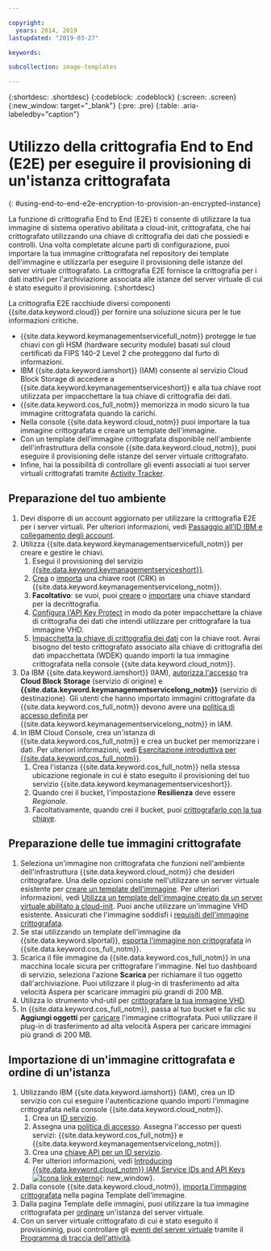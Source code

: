 ```yaml
---

copyright:
  years: 2014, 2019
lastupdated: "2019-03-27"

keywords:

subcollection: image-templates

---
```


{:shortdesc: .shortdesc}
{:codeblock: .codeblock}
{:screen: .screen}
{:new_window: target="_blank"}
{:pre: .pre}
{:table: .aria-labeledby="caption"}


# Utilizzo della crittografia End to End (E2E) per eseguire il provisioning di un'istanza crittografata
{: #using-end-to-end-e2e-encryption-to-provision-an-encrypted-instance}

La funzione di crittografia End to End (E2E) ti consente di utilizzare la tua immagine di sistema operativo abilitata a cloud-init, crittografata, che hai crittografato utilizzando una chiave di crittografia dei dati che possiedi e controlli. Una volta completate alcune parti di configurazione, puoi importare la tua immagine crittografata nel repository dei template dell'immagine e utilizzarla per eseguire il provisioning delle istanze del server virtuale crittografato. La crittografia E2E fornisce la crittografia per i dati inattivi per l'archiviazione associata alle istanze del server virtuale di cui è stato eseguito il provisioning.
{:shortdesc}

La crittografia E2E racchiude diversi componenti {{site.data.keyword.cloud}} per fornire una soluzione sicura per le tue informazioni critiche.

* {{site.data.keyword.keymanagementservicefull_notm}} protegge le tue chiavi con gli HSM (hardware security module) basati sul cloud certificati da FIPS 140-2 Level 2 che proteggono dal furto di informazioni.
* IBM {{site.data.keyword.iamshort}} (IAM) consente al servizio Cloud Block Storage di accedere a {{site.data.keyword.keymanagementserviceshort}} e alla tua chiave root utilizzata per impacchettare la tua chiave di crittografia dei dati.
* {{site.data.keyword.cos_full_notm}} memorizza in modo sicuro la tua immagine crittografata quando la carichi.
* Nella console {{site.data.keyword.cloud_notm}} puoi importare la tua immagine crittografata e creare un template dell'immagine. 
* Con un template dell'immagine crittografata disponibile nell'ambiente dell'infrastruttura della console {{site.data.keyword.cloud_notm}}, puoi eseguire il provisioning delle istanze del server virtuale crittografato. 
* Infine, hai la possibilità di controllare gli eventi associati ai tuoi server virtuali crittografati tramite [Activity Tracker](/docs/services/cloud-activity-tracker?topic=cloud-activity-tracker-activity_tracker_ov#activity_tracker_ov).

## Preparazione del tuo ambiente

1. Devi disporre di un account aggiornato per utilizzare la crittografia E2E per i server virtuali. Per ulteriori informazioni, vedi [Passaggio all'ID IBM e collegamento degli account](/docs/account/softlayerlink.html).
2. Utilizza {{site.data.keyword.keymanagementservicefull_notm}} per creare e gestire le chiavi.
      1. Esegui il provisioning del servizio [{{site.data.keyword.keymanagementserviceshort}}](/docs/services/key-protect?topic=key-protect-provision#provision).
      2. [Crea](/docs/services/key-protect?topic=key-protect-create-root-keys#create-root-keys) o [importa](/docs/services/key-protect?topic=key-protect-import-root-keys#import-root-keys) una chiave root (CRK) in {{site.data.keyword.keymanagementservicelong_notm}}.
      3. **Facoltativo**: se vuoi, puoi [creare](/docs/services/key-protect?topic=key-protect-create-standard-keys#create-standard-keys) o [importare](/docs/services/key-protect?topic=key-protect-import-standard-keys#import-standard-keys) una chiave standard per la decrittografia.
      4. [Configura l'API Key Protect](/docs/services/key-protect?topic=key-protect-set-up-api#set-up-api) in modo da poter impacchettare la chiave di crittografia dei dati che intendi utilizzare per crittografare la tua immagine VHD.
      5. [Impacchetta la chiave di crittografia dei dati](/docs/services/key-protect/wrap-keys.html#wrap-keys) con la chiave root. Avrai bisogno del testo crittografato associato alla chiave di crittografia dei dati impacchettata (WDEK) quando importi la tua immagine crittografata nella console {{site.data.keyword.cloud_notm}}.
3. Da IBM {{site.data.keyword.iamshort}} (IAM), [autorizza l'accesso](/docs/iam?topic=iam-serviceauth#create-auth) tra **Cloud Block Storage** (servizio di origine) e **{{site.data.keyword.keymanagementservicelong_notm}}** (servizio di destinazione). Gli utenti che hanno importato immagini crittografate da {{site.data.keyword.cos_full_notm}} devono avere una [politica di accesso definita](/docs/iam?topic=iam-userroles#userroles) per {{site.data.keyword.keymanagementservicelong_notm}} in IAM.
4. In IBM Cloud Console, crea un'istanza di {{site.data.keyword.cos_full_notm}} e crea un bucket per memorizzare i dati. Per ulteriori informazioni, vedi [Esercitazione introduttiva per {{site.data.keyword.cos_full_notm}}](/docs/services/cloud-object-storage?topic=cloud-object-storage-getting-started-tutorial).
      1. Crea l'istanza {{site.data.keyword.cos_full_notm}} nella stessa ubicazione regionale in cui è stato eseguito il provisioning del tuo servizio {{site.data.keyword.keymanagementserviceshort}}.
      2. Quando crei il bucket, l'impostazione **Resilienza** deve essere _Regionale_.
      3. Facoltativamente, quando crei il bucket, puoi [crittografarlo con la tua chiave](/docs/services/cloud-object-storage/basics?topic=cloud-object-storage-sse-kp#sse-kp).   

## Preparazione delle tue immagini crittografate

1. Seleziona un'immagine non crittografata che funzioni nell'ambiente dell'infrastruttura {{site.data.keyword.cloud_notm}} che desideri crittografare. Una delle opzioni consiste nell'utilizzare un server virtuale esistente per [creare un template dell'immagine](/docs/infrastructure/image-templates/docs/infrastructure/image-templates?topic=image-templates-creating-an-image-template#creating-an-image-template). Per ulteriori informazioni, vedi [Utilizza un template dell'immagine creato da un server virtuale abilitato a cloud-init](/docs/infrastructure/image-templates?topic=image-templates-provisioning-with-a-cloud-init-enabled-image#work-with-an-image-template-created-from-a-cloud-init-provisioned-virtual-server). Puoi anche utilizzare un'immagine VHD esistente. Assicurati che l'immagine soddisfi i [requisiti dell'immagine crittografata](/docs/infrastructure/image-templates?topic=image-templates-encrypted-image-reqs#encrypted-image-reqs).
2. Se stai utilizzando un template dell'immagine da {{site.data.keyword.slportal}}, [esporta l'immagine non crittografata](/docs/infrastructure/image-templates?topic=image-templates-exporting-an-image-to-ibm-cloud-object-storage) in {{site.data.keyword.cos_full_notm}}.
3. Scarica il file immagine da {{site.data.keyword.cos_full_notm}} in una macchina locale sicura per crittografare l'immagine. Nel tuo dashboard di servizio, seleziona l'azione **Scarica** per richiamare il tuo oggetto dall'archiviazione. Puoi utilizzare il plug-in di trasferimento ad alta velocità Aspera per scaricare immagini più grandi di 200 MB.
4. Utilizza lo strumento vhd-util per [crittografare la tua immagine VHD](/docs/infrastructure/image-templates?topic=image-templates-create-encrypted-image).
5. In {{site.data.keyword.cos_full_notm}}, passa al tuo bucket e fai clic su **Aggiungi oggetti** per [caricare](/docs/services/cloud-object-storage?topic=cloud-object-storage-upload-data#upload-data) l'immagine crittografata. Puoi utilizzare il plug-in di trasferimento ad alta velocità Aspera per caricare immagini più grandi di 200 MB.

## Importazione di un'immagine crittografata e ordine di un'istanza

1. Utilizzando IBM {{site.data.keyword.iamshort}} (IAM), crea un ID servizio con cui eseguire l'autenticazione quando importi l'immagine crittografata nella console {{site.data.keyword.cloud_notm}}.
      1. Crea un [ID servizio](/docs/iam?topic=iam-serviceids#serviceids).
      2. Assegna una [politica di accesso](/docs/iam?topic=iam-serviceidpolicy#serviceidpolicy). Assegna l'accesso per questi servizi: {{site.data.keyword.cos_full_notm}} e {{site.data.keyword.keymanagementservicelong_notm}}.
      3. Crea una [chiave API per un ID servizio](/docs/iam?topic=iam-serviceidapikeys#create_service_key).
      4. Per ulteriori informazioni, vedi [Introducing {{site.data.keyword.cloud_notm}} IAM Service IDs and API Keys ![Icona link esterno](../../icons/launch-glyph.svg "Icona link esterno")](https://www.ibm.com/blogs/bluemix/2017/10/introducing-ibm-cloud-iam-service-ids-api-keys/){: new_window}.
2. Dalla console {{site.data.keyword.cloud_notm}}, [importa l'immagine crittografata](/docs/infrastructure/image-templates?topic=image-templates-import-icos#import-icos) nella pagina Template dell'immagine.
3. Dalla pagina Template delle immagini, puoi utilizzare la tua immagine crittografata per [ordinare](/docs/infrastructure/image-templates?topic=image-templates-ordering-an-instance-from-an-image-template#ordering-an-instance-from-an-image-template) un'istanza del server virtuale.
4. Con un server virtuale crittografato di cui è stato eseguito il provisioninig, puoi controllare gli [eventi del server virtuale](/docs/vsi?topic=virtual-servers-at_events#at_events) tramite il [Programma di traccia dell'attività](/docs/services/cloud-activity-tracker?topic=cloud-activity-tracker-activity_tracker_ov#activity_tracker_ov).
